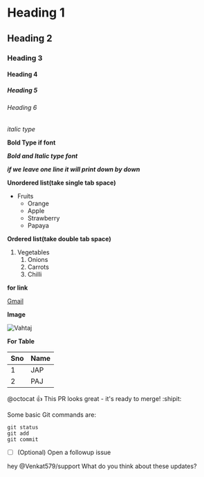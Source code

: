 # Heading 1
## Heading 2
### Heading 3
#### Heading 4
##### Heading 5
###### Heading 6
*italic type*

**Bold Type if font**

***Bold and Italic type font***

***if we leave one line it will print down by down***

**Unordered list(take single tab space)**

* Fruits
  * Orange
  * Apple
  * Strawberry
  * Papaya
 
 **Ordered list(take double tab space)**
 1. Vegetables
    1. Onions
    2. Carrots
    3. Chilli

**for link**

[Gmail](https://www.google.com/gmail/) 

**Image**

![Vahtaj](https://img.etimg.com/thumb/msid-74290037,width-1200,height-900,imgsize-214389,overlay-economictimes/photo.jpg)


**For Table**

Sno|Name
---|---
1|JAP
2|PAJ

@octocat :+1: This PR looks great - it's ready to merge! :shipit:

Some basic Git commands are:
```
git status
git add
git commit
```

- [ ] \(Optional) Open a followup issue

hey @Venkat579/support What do you think about these updates?


